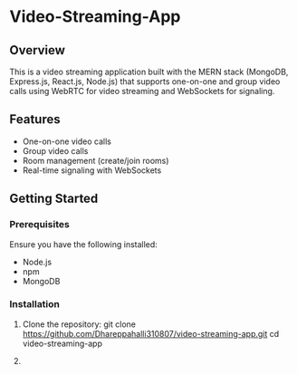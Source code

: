 # Video-Streaming-App
## Overview

This is a video streaming application built with the MERN stack (MongoDB, Express.js, React.js, Node.js) that supports one-on-one and group video calls using WebRTC for video streaming and WebSockets for signaling.

## Features

- One-on-one video calls
- Group video calls
- Room management (create/join rooms)
- Real-time signaling with WebSockets

## Getting Started

### Prerequisites

Ensure you have the following installed:

- Node.js
- npm
- MongoDB

### Installation

1. Clone the repository:
   git clone https://github.com/Dhareppahalli310807/video-streaming-app.git
   cd video-streaming-app

2. 